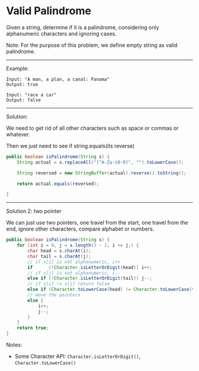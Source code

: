 # Valid Palindrome

Given a string, determine if it is a palindrome, considering only alphanumeric characters and ignoring cases.

Note: For the purpose of this problem, we define empty string as valid palindrome.

---

Example:

```
Input: "A man, a plan, a canal: Panama"
Output: true

Input: "race a car"
Output: false
```

---

Solution:

We need to get rid of all other characters such as space or commas or whatever.

Then we just need to see if string.equals(its reverse)

```java
public boolean isPalindrome(String s) {
    String actual = s.replaceAll("[^A-Za-z0-9]", "").toLowerCase();

    String reversed = new StringBuffer(actual).reverse().toString();

    return actual.equals(reversed);

}
```


---

Solution 2: two pointer

We can just use two pointers, one travel from the start, one travel from the end, ignore other characters, compare alphabet or numbers.


```java
public boolean isPalindrome(String s) {
    for (int i = 0, j = s.length() - 1; i <= j;) {
        char head = s.charAt(i);
        char tail = s.charAt(j);
        // if s[i] is not alphanumeric, i++
        if      (!Character.isLetterOrDigit(head)) i++;
        // if s[j] is not alphanumeric, i--
        else if (!Character.isLetterOrDigit(tail)) j--;
        // if s[i] != s[j] return false
        else if (Character.toLowerCase(head) != Character.toLowerCase(tail)) return false;
        // move the pointers
        else {
            i++;
            j--;
        }
    }
    return true;
}
```

Notes: 

+ Some Character API: `Character.isLetterOrDigit()`, `Character.toLowerCase()`